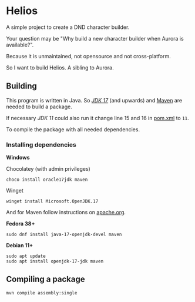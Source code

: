 # Helios

A simple project to create a DND character builder.

Your question may be "Why build a new character builder when Aurora is available?".

Because it is unmaintained, not opensource and not cross-platform.

So I want to build Helios. A sibling to Aurora.

## Building

This program is written in Java. So *[JDK 17](https://www.oracle.com/java/technologies/javase/jdk17-archive-downloads.html)* (and upwards) and [Maven](https://maven.apache.org/install.html) are needed to build a package.

If necessary *JDK 11* could also run it change line 15 and 16 in [pom.xml](pom.xml) to `11`.

To compile the package with all needed dependencies.

### Installing dependencies

**Windows**

Chocolatey (with admin privileges)
```
choco install oracle17jdk maven
```

Winget
```
winget install Microsoft.OpenJDK.17
```
And for Maven follow instructions on [apache.org](https://maven.apache.org/install.html).

**Fedora 38+**
```
sudo dnf install java-17-openjdk-devel maven
```

**Debian 11+**
```
sudo apt update
sudo apt install openjdk-17-jdk maven
```

## Compiling a package
```
mvn compile assembly:single
```
